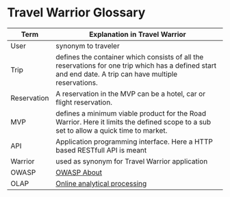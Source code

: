 # Travel Warrior Glossary

|Term|Explanation in Travel Warrior|
|----|-----------------------------|
| User | synonym to traveler |
| Trip | defines the container which consists of all the reservations for one trip which has a defined start and end date. A trip can have multiple reservations. |
| Reservation | A reservation in the MVP can be a hotel, car or flight reservation. |
| MVP | defines a minimum viable product for the Road Warrior. Here it limits the defined scope to a sub set to allow a quick time to market. |
| API | Application programming interface. Here a HTTP based RESTfull API is meant |
| Warrior | used as synonym for Travel Warrior application |
| OWASP | [OWASP About](https://owasp.org/about/) |
| OLAP | [Online analytical processing](https://en.wikipedia.org/wiki/Online_analytical_processing) |